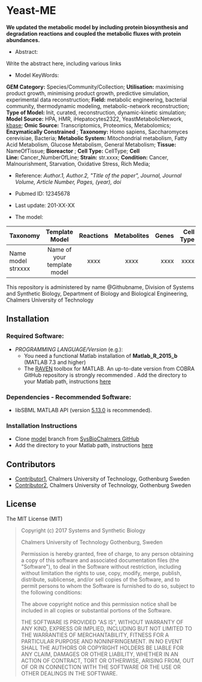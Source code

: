 # Yeast-ME

**We updated the metabolic model by including protein biosynthesis and degradation reactions and coupled the metabolic fluxes with protein abundances.**

- Abstract:

Write the abstract here, including various links

- Model KeyWords:

**GEM Category:** Species/Community/Collection; **Utilisation:** maximising product growth, minimising product growth, predictive simulation, experimental data reconstruction; **Field:** metabolic engineering, bacterial community, thermodynamic modeling, metabolic-network reconstruction; **Type of Model:** Init, curated, reconstruction, dynamic-kinetic simulation; **Model Source:** HPA, HMR, iHepatocytes2322, YeastMetabolicNetwork, [kbase](https://kbase.us/); **Omic Source:** Transcriptomics, Proteomics, Metabolomics; **Enzymatically Constrained** ; **Taxonomy:** Homo sapiens, Saccharomyces cerevisiae, Bacteria; **Metabolic System:** Mitochondrial metabolism, Fatty Acid Metabolism, Glucose Metabolism, General Metabolism; **Tissue:** NameOfTissue; **Bioreactor** ; **Cell Type:** CellType; **Cell Line:** Cancer_NumberOfLine; **Strain:** str.xxxx; **Condition:** Cancer, Malnourishment, Starvation, Oxidative Stress, Rich Media;

- Reference:  _Author.1, Author.2, "Title of the paper", Journal, Journal Volume, Article Number, Pages, (year), doi_

- Pubmed ID: 12345678

- Last update: 201-XX-XX

- The model:

|Taxonomy | Template Model | Reactions | Metabolites| Genes |Cell Type|Cell Line |
| ------------- |:-------------:|:-------------:|:-------------:|-----:|-----:|-----:|
|Name model strxxxx |	Name of your template model| xxxx|	xxxx|	xxxx|xxxx|xxxx|xxxx|


This repository is administered by name @Githubname, Division of Systems and Synthetic Biology, Department of Biology and Biological Engineering, Chalmers University of Technology




## Installation

### Required Software:

* *_PROGRAMMING LANGUAGE/Version_*  (e.g.):
  *  You need a functional Matlab installation of **Matlab_R_2015_b**  (MATLAB 7.3 and higher)
  * The [RAVEN](https://github.com/SysBioChalmers/RAVEN) toolbox for MATLAB. An up-to-date version from COBRA GitHub repository is strongly recommended . Add the directory to your Matlab path, instructions [here](https://se.mathworks.com/help/matlab/ref/addpath.html?requestedDomain=www.mathworks.com)

### Dependencies - Recommended Software:
* libSBML MATLAB API (version [5.13.0](https://sourceforge.net/projects/sbml/files/libsbml/5.13.0/stable/MATLAB%20interface/)  is recommended).


### Installation Instructions
* Clone [model](https://github.com/SysBioChalmers/) branch from [SysBioChalmers GitHub](https://github.com/SysBioChalmers)
* Add the directory to your Matlab path, instructions [here](https://se.mathworks.com/help/matlab/ref/addpath.html?requestedDomain=www.mathworks.com)


## Contributors
- [Contributor1](https://www.chalmers.se/en/Staff/Pages/.aspx), Chalmers University of Technology, Gothenburg Sweden
- [Contributor2](https://www.chalmers.se/en/staff/Pages/.aspx), Chalmers University of Technology, Gothenburg Sweden

## License
The MIT License (MIT)

> Copyright (c) 2017 Systems and Synthetic Biology
>
> Chalmers University of Technology Gothenburg, Sweden
>
>Permission is hereby granted, free of charge, to any person obtaining a copy
of this software and associated documentation files (the "Software"), to deal
in the Software without restriction, including without limitation the rights
to use, copy, modify, merge, publish, distribute, sublicense, and/or sell
copies of the Software, and to permit persons to whom the Software is
furnished to do so, subject to the following conditions:
>
>The above copyright notice and this permission notice shall be included in all
copies or substantial portions of the Software.
>
>THE SOFTWARE IS PROVIDED "AS IS", WITHOUT WARRANTY OF ANY KIND, EXPRESS OR
IMPLIED, INCLUDING BUT NOT LIMITED TO THE WARRANTIES OF MERCHANTABILITY,
FITNESS FOR A PARTICULAR PURPOSE AND NONINFRINGEMENT. IN NO EVENT SHALL THE
AUTHORS OR COPYRIGHT HOLDERS BE LIABLE FOR ANY CLAIM, DAMAGES OR OTHER
LIABILITY, WHETHER IN AN ACTION OF CONTRACT, TORT OR OTHERWISE, ARISING FROM,
OUT OF OR IN CONNECTION WITH THE SOFTWARE OR THE USE OR OTHER DEALINGS IN THE
SOFTWARE.

